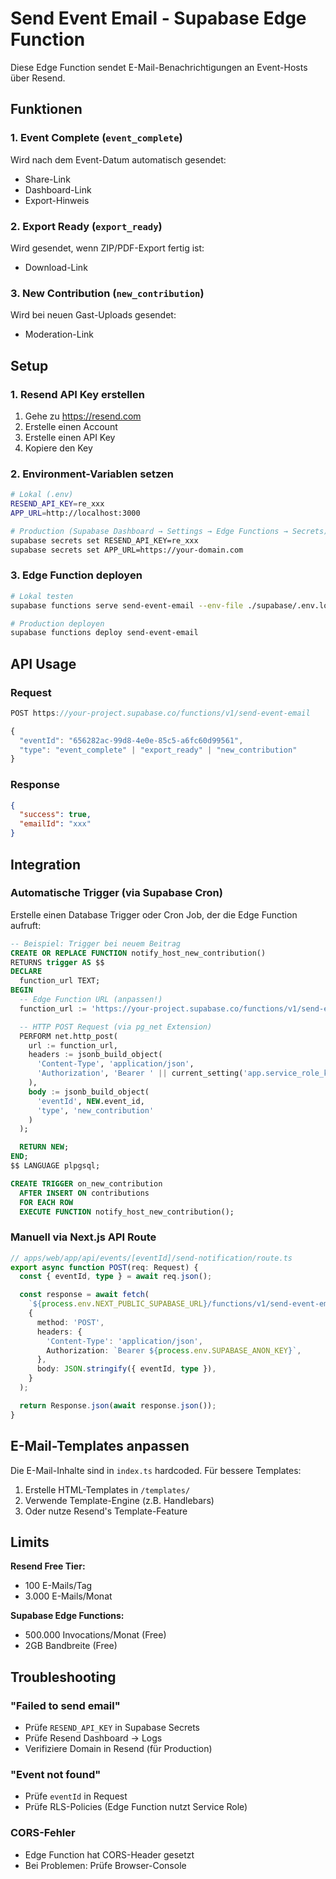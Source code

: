 # Send Event Email - Supabase Edge Function

Diese Edge Function sendet E-Mail-Benachrichtigungen an Event-Hosts über Resend.

## Funktionen

### 1. Event Complete (`event_complete`)
Wird nach dem Event-Datum automatisch gesendet:
- Share-Link
- Dashboard-Link
- Export-Hinweis

### 2. Export Ready (`export_ready`)
Wird gesendet, wenn ZIP/PDF-Export fertig ist:
- Download-Link

### 3. New Contribution (`new_contribution`)
Wird bei neuen Gast-Uploads gesendet:
- Moderation-Link

## Setup

### 1. Resend API Key erstellen

1. Gehe zu https://resend.com
2. Erstelle einen Account
3. Erstelle einen API Key
4. Kopiere den Key

### 2. Environment-Variablen setzen

```bash
# Lokal (.env)
RESEND_API_KEY=re_xxx
APP_URL=http://localhost:3000

# Production (Supabase Dashboard → Settings → Edge Functions → Secrets)
supabase secrets set RESEND_API_KEY=re_xxx
supabase secrets set APP_URL=https://your-domain.com
```

### 3. Edge Function deployen

```bash
# Lokal testen
supabase functions serve send-event-email --env-file ./supabase/.env.local

# Production deployen
supabase functions deploy send-event-email
```

## API Usage

### Request

```typescript
POST https://your-project.supabase.co/functions/v1/send-event-email

{
  "eventId": "656282ac-99d8-4e0e-85c5-a6fc60d99561",
  "type": "event_complete" | "export_ready" | "new_contribution"
}
```

### Response

```json
{
  "success": true,
  "emailId": "xxx"
}
```

## Integration

### Automatische Trigger (via Supabase Cron)

Erstelle einen Database Trigger oder Cron Job, der die Edge Function aufruft:

```sql
-- Beispiel: Trigger bei neuem Beitrag
CREATE OR REPLACE FUNCTION notify_host_new_contribution()
RETURNS trigger AS $$
DECLARE
  function_url TEXT;
BEGIN
  -- Edge Function URL (anpassen!)
  function_url := 'https://your-project.supabase.co/functions/v1/send-event-email';

  -- HTTP POST Request (via pg_net Extension)
  PERFORM net.http_post(
    url := function_url,
    headers := jsonb_build_object(
      'Content-Type', 'application/json',
      'Authorization', 'Bearer ' || current_setting('app.service_role_key')
    ),
    body := jsonb_build_object(
      'eventId', NEW.event_id,
      'type', 'new_contribution'
    )
  );

  RETURN NEW;
END;
$$ LANGUAGE plpgsql;

CREATE TRIGGER on_new_contribution
  AFTER INSERT ON contributions
  FOR EACH ROW
  EXECUTE FUNCTION notify_host_new_contribution();
```

### Manuell via Next.js API Route

```typescript
// apps/web/app/api/events/[eventId]/send-notification/route.ts
export async function POST(req: Request) {
  const { eventId, type } = await req.json();

  const response = await fetch(
    `${process.env.NEXT_PUBLIC_SUPABASE_URL}/functions/v1/send-event-email`,
    {
      method: 'POST',
      headers: {
        'Content-Type': 'application/json',
        Authorization: `Bearer ${process.env.SUPABASE_ANON_KEY}`,
      },
      body: JSON.stringify({ eventId, type }),
    }
  );

  return Response.json(await response.json());
}
```

## E-Mail-Templates anpassen

Die E-Mail-Inhalte sind in `index.ts` hardcoded. Für bessere Templates:
1. Erstelle HTML-Templates in `/templates/`
2. Verwende Template-Engine (z.B. Handlebars)
3. Oder nutze Resend's Template-Feature

## Limits

**Resend Free Tier:**
- 100 E-Mails/Tag
- 3.000 E-Mails/Monat

**Supabase Edge Functions:**
- 500.000 Invocations/Monat (Free)
- 2GB Bandbreite (Free)

## Troubleshooting

### "Failed to send email"
- Prüfe `RESEND_API_KEY` in Supabase Secrets
- Prüfe Resend Dashboard → Logs
- Verifiziere Domain in Resend (für Production)

### "Event not found"
- Prüfe `eventId` in Request
- Prüfe RLS-Policies (Edge Function nutzt Service Role)

### CORS-Fehler
- Edge Function hat CORS-Header gesetzt
- Bei Problemen: Prüfe Browser-Console
